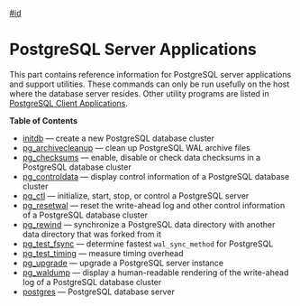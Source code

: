 [#id](#REFERENCE-SERVER)

# PostgreSQL Server Applications

This part contains reference information for PostgreSQL server applications and support utilities. These commands can only be run usefully on the host where the database server resides. Other utility programs are listed in [PostgreSQL Client Applications](reference-client.html 'PostgreSQL Client Applications').

**Table of Contents**

- [initdb](app-initdb.html) — create a new PostgreSQL database cluster
- [pg_archivecleanup](pgarchivecleanup.html) — clean up PostgreSQL WAL archive files
- [pg_checksums](app-pgchecksums.html) — enable, disable or check data checksums in a PostgreSQL database cluster
- [pg_controldata](app-pgcontroldata.html) — display control information of a PostgreSQL database cluster
- [pg_ctl](app-pg-ctl.html) — initialize, start, stop, or control a PostgreSQL server
- [pg_resetwal](app-pgresetwal.html) — reset the write-ahead log and other control information of a PostgreSQL database cluster
- [pg_rewind](app-pgrewind.html) — synchronize a PostgreSQL data directory with another data directory that was forked from it
- [pg_test_fsync](pgtestfsync.html) — determine fastest `wal_sync_method` for PostgreSQL
- [pg_test_timing](pgtesttiming.html) — measure timing overhead
- [pg_upgrade](pgupgrade.html) — upgrade a PostgreSQL server instance
- [pg_waldump](pgwaldump.html) — display a human-readable rendering of the write-ahead log of a PostgreSQL database cluster
- [postgres](app-postgres.html) — PostgreSQL database server